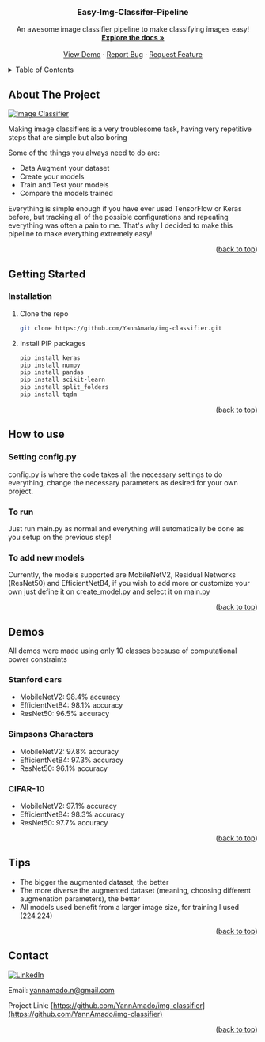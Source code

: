 <!--Template taken from https://github.com/othneildrew/Best-README-Template/blob/master/README.md -->
<a name="readme-top"></a>
<!--
*** Thanks for checking out the Best-README-Template. If you have a suggestion
*** that would make this better, please fork the repo and create a pull request
*** or simply open an issue with the tag "enhancement".
*** Don't forget to give the project a star!
*** Thanks again! Now go create something AMAZING! :D
-->



<!-- PROJECT SHIELDS -->
<!--
*** I'm using markdown "reference style" links for readability.
*** Reference links are enclosed in brackets [ ] instead of parentheses ( ).
*** See the bottom of this document for the declaration of the reference variables
*** for contributors-url, forks-url, etc. This is an optional, concise syntax you may use.
*** https://www.markdownguide.org/basic-syntax/#reference-style-links
-->


<!-- PROJECT LOGO -->
<br />
<div align="center">
  <h3 align="center">Easy-Img-Classifer-Pipeline</h3>

  <p align="center">
    An awesome image classifier pipeline to make classifying images easy! 
    <br />
    <a href="https://github.com/YannAmado/img-classifier"><strong>Explore the docs »</strong></a>
    <br />
    <br />
    <a href="https://github.com/YannAmado/img-classifier">View Demo</a>
    ·
    <a href="https://github.com/YannAmado/img-classifier/issues">Report Bug</a>
    ·
    <a href="https://github.com/YannAmado/img-classifier/issues">Request Feature</a>
  </p>
</div>



<!-- TABLE OF CONTENTS -->
<details>
  <summary>Table of Contents</summary>
  <ol>
    <li>
      <a href="#about-the-project">About The Project</a>
    </li>
    <li>
      <a href="#getting-started">Getting Started</a>
      <ul>
        <li><a href="#installation">Installation</a></li>
      </ul>
    </li>
    <li><a href="#how-to-use">How to Use</a></li>
    <li><a href="#demos">Demos</a></li>
    <li><a href="#tips">Tips</a></li>
    <li><a href="#contact">Contact</a></li>
  </ol>
</details>



<!-- ABOUT THE PROJECT -->
## About The Project

[![Image Classifier][product-screenshot]](https://example.com)

Making image classifiers is a very troublesome task, having very repetitive steps that are simple but also boring  

Some of the things you always need to do are:
* Data Augment your dataset
* Create your models
* Train and Test your models
* Compare the models trained

Everything is simple enough if you have ever used TensorFlow or Keras before, but tracking all of the possible configurations and repeating everything was often a pain to me.
That's why I decided to make this pipeline to make everything extremely easy!

<p align="right">(<a href="#readme-top">back to top</a>)</p>


<!-- GETTING STARTED -->
## Getting Started

### Installation

1. Clone the repo
   ```sh
   git clone https://github.com/YannAmado/img-classifier.git
   ```
2. Install PIP packages
   ```sh
   pip install keras
   pip install numpy
   pip install pandas
   pip install scikit-learn
   pip install split_folders
   pip install tqdm
   ```

<p align="right">(<a href="#readme-top">back to top</a>)</p>


<!-- HOW TO USE -->
## How to use

### Setting config.py

config.py is where the code takes all the necessary settings to do everything, change the necessary parameters as desired for your own project.

### To run

Just run main.py as normal and everything will automatically be done as you setup on the previous step!

### To add new models

Currently, the models supported are MobileNetV2, Residual Networks (ResNet50) and EfficientNetB4, if you wish to add more or customize your own just define it on create_model.py and select it on main.py

<p align="right">(<a href="#readme-top">back to top</a>)</p>

<!-- DEMOS -->
## Demos

All demos were made using only 10 classes because of computational power constraints

### Stanford cars

* MobileNetV2: 98.4% accuracy
* EfficientNetB4: 98.1% accuracy
* ResNet50: 96.5% accuracy

### Simpsons Characters

* MobileNetV2: 97.8% accuracy
* EfficientNetB4: 97.3% accuracy
* ResNet50: 96.1% accuracy

### CIFAR-10

* MobileNetV2: 97.1% accuracy
* EfficientNetB4: 98.3% accuracy
* ResNet50: 97.7% accuracy

<p align="right">(<a href="#readme-top">back to top</a>)</p>

<!-- TIPS -->
## Tips
* The bigger the augmented dataset, the better
* The more diverse the augmented dataset (meaning, choosing different augmenation parameters), the better
* All models used benefit from a larger image size, for training I used (224,224)

<p align="right">(<a href="#readme-top">back to top</a>)</p>


<!-- CONTACT -->
## Contact

[![LinkedIn][linkedin-shield]][linkedin-url] 

Email: yannamado.n@gmail.com

Project Link: [https://github.com/YannAmado/img-classifier](https://github.com/YannAmado/img-classifier)

<p align="right">(<a href="#readme-top">back to top</a>)</p>

<!-- MARKDOWN LINKS & IMAGES -->
<!-- https://www.markdownguide.org/basic-syntax/#reference-style-links -->
[linkedin-shield]: https://img.shields.io/badge/-LinkedIn-black.svg?style=for-the-badge&logo=linkedin&colorB=555
[linkedin-url]: https://www.linkedin.com/in/yannamado
[product-screenshot]: images/screenshot.png

